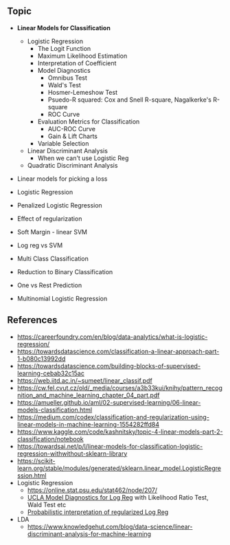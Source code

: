 ## Topic

- **Linear Models for Classification**
  - Logistic Regression
    - The Logit Function
    - Maximum Likelihood Estimation
    - Interpretation of Coefficient
    - Model Diagnostics 
      - Omnibus Test
      - Wald's Test
      - Hosmer-Lemeshow Test
      - Psuedo-R squared: Cox and Snell R-square, Nagalkerke's R-square
      - ROC Curve 
    - Evaluation Metrics for Classification
      - AUC-ROC Curve
      - Gain & Lift Charts 
    - Variable Selection
  - Linear Discriminant Analysis
    - When we can't use Logistic Reg 
  - Quadratic Discriminant Analysis

- Linear models for picking a loss
- Logistic Regression
- Penalized Logistic Regression
- Effect of regularization
- Soft Margin - linear SVM
- Log reg vs SVM
- Multi Class Classification
- Reduction to Binary Classification
- One vs Rest Prediction
- Multinomial Logistic Regression



## References
- https://careerfoundry.com/en/blog/data-analytics/what-is-logistic-regression/
- https://towardsdatascience.com/classification-a-linear-approach-part-1-b080c13992dd
- https://towardsdatascience.com/building-blocks-of-supervised-learning-cebab32c15ac
- https://web.iitd.ac.in/~sumeet/linear_classif.pdf
- https://cw.fel.cvut.cz/old/_media/courses/a3b33kui/knihy/pattern_recognition_and_machine_learning_chapter_04_part.pdf
- https://amueller.github.io/aml/02-supervised-learning/06-linear-models-classification.html
- https://medium.com/codex/classification-and-regularization-using-linear-models-in-machine-learning-1554282ffd84
- https://www.kaggle.com/code/kashnitsky/topic-4-linear-models-part-2-classification/notebook
- https://towardsai.net/p/l/linear-models-for-classification-logistic-regression-withwithout-sklearn-library
- https://scikit-learn.org/stable/modules/generated/sklearn.linear_model.LogisticRegression.html
- Logistic Regression
  - https://online.stat.psu.edu/stat462/node/207/ 
  - [UCLA Model Diagnostics for Log Reg](https://stats.oarc.ucla.edu/other/mult-pkg/faq/general/faqhow-are-the-likelihood-ratio-wald-and-lagrange-multiplier-score-tests-different-andor-similar/) with Likelihood Ratio Test, Wald Test etc
  - [Probabilistic interpretation of regularized Log Reg](https://github.com/rasbt/python-machine-learning-book/blob/master/faq/probablistic-logistic-regression.md)
- LDA 
  - https://www.knowledgehut.com/blog/data-science/linear-discriminant-analysis-for-machine-learning
